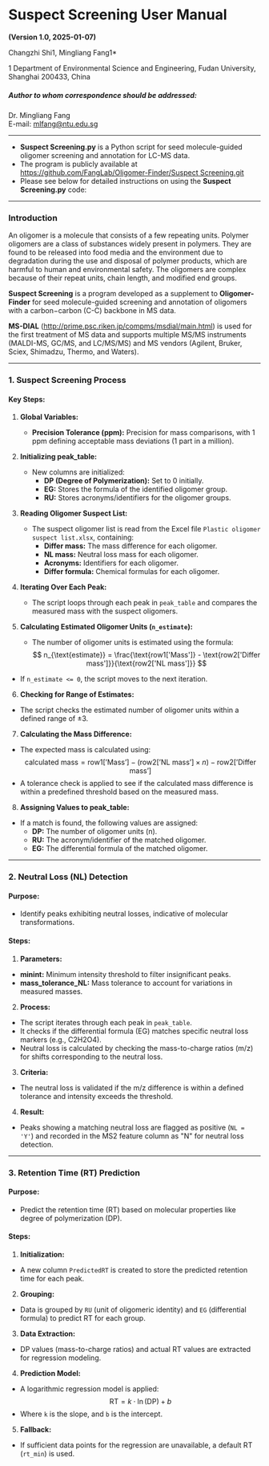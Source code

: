 # **Suspect Screening User Manual**

**(Version 1.0, 2025-01-07)**

Changzhi Shi1, Mingliang Fang1*

1 Department of Environmental Science and Engineering, Fudan University, Shanghai 200433, China

##### Author to whom correspondence should be addressed:

Dr. Mingliang Fang  
E-mail: mlfang@ntu.edu.sg

---

- **Suspect Screening.py** is a Python script for seed molecule-guided oligomer screening and annotation for LC-MS data. 
- The program is publicly available at [https://github.com/FangLab/Oligomer-Finder/Suspect Screening.git](https://github.com/FangLab/Oligomer-Finder/Suspect%20Screening.git)
- Please see below for detailed instructions on using the **Suspect Screening.py** code:

---

### **Introduction**

An oligomer is a molecule that consists of a few repeating units. Polymer oligomers are a class of substances widely present in polymers. They are found to be released into food media and the environment due to degradation during the use and disposal of polymer products, which are harmful to human and environmental safety. The oligomers are complex because of their repeat units, chain length, and modified end groups.

**Suspect Screening** is a program developed as a supplement to **Oligomer-Finder** for seed molecule-guided screening and annotation of oligomers with a carbon−carbon (C-C) backbone in MS data.

**MS-DIAL** (http://prime.psc.riken.jp/compms/msdial/main.html) is used for the first treatment of MS data and supports multiple MS/MS instruments (MALDI-MS, GC/MS, and LC/MS/MS) and MS vendors (Agilent, Bruker, Sciex, Shimadzu, Thermo, and Waters).

---

### 1. Suspect Screening Process

#### Key Steps:
1. **Global Variables:**
   - **Precision Tolerance (ppm):** Precision for mass comparisons, with 1 ppm defining acceptable mass deviations (1 part in a million).
   
2. **Initializing peak_table:**
   - New columns are initialized:
     - **DP (Degree of Polymerization):** Set to 0 initially.
     - **EG:** Stores the formula of the identified oligomer group.
     - **RU:** Stores acronyms/identifiers for the oligomer groups.
     
3. **Reading Oligomer Suspect List:**
   - The suspect oligomer list is read from the Excel file `Plastic oligomer suspect list.xlsx`, containing:
     - **Differ mass:** The mass difference for each oligomer.
     - **NL mass:** Neutral loss mass for each oligomer.
     - **Acronyms:** Identifiers for each oligomer.
     - **Differ formula:** Chemical formulas for each oligomer.

4. **Iterating Over Each Peak:**
   - The script loops through each peak in `peak_table` and compares the measured mass with the suspect oligomers.

5. **Calculating Estimated Oligomer Units (`n_estimate`):**
   - The number of oligomer units is estimated using the formula:
   $$
   n_{\text{estimate}} = \frac{\text{row1['Mass']} - \text{row2['Differ mass']}}{\text{row2['NL mass']}}
   $$
- If `n_estimate <= 0`, the script moves to the next iteration.

6. **Checking for Range of Estimates:**
- The script checks the estimated number of oligomer units within a defined range of ±3.

7. **Calculating the Mass Difference:**
- The expected mass is calculated using:
$$
\text{calculated mass} = \text{row1['Mass']} - (\text{row2['NL mass']} \times n) - \text{row2['Differ mass']}
$$
- A tolerance check is applied to see if the calculated mass difference is within a predefined threshold based on the measured mass.

8. **Assigning Values to peak_table:**
- If a match is found, the following values are assigned:
  - **DP:** The number of oligomer units (n).
  - **RU:** The acronym/identifier of the matched oligomer.
  - **EG:** The differential formula of the matched oligomer.

---

### 2. Neutral Loss (NL) Detection

#### Purpose:
- Identify peaks exhibiting neutral losses, indicative of molecular transformations.

#### Steps:
1. **Parameters:**
- **minint:** Minimum intensity threshold to filter insignificant peaks.
- **mass_tolerance_NL:** Mass tolerance to account for variations in measured masses.

2. **Process:**
- The script iterates through each peak in `peak_table`.
- It checks if the differential formula (EG) matches specific neutral loss markers (e.g., C2H2O4).
- Neutral loss is calculated by checking the mass-to-charge ratios (m/z) for shifts corresponding to the neutral loss.

3. **Criteria:**
- The neutral loss is validated if the m/z difference is within a defined tolerance and intensity exceeds the threshold.

4. **Result:**
- Peaks showing a matching neutral loss are flagged as positive (`NL = 'Y'`) and recorded in the MS2 feature column as "N" for neutral loss detection.

---

### 3. Retention Time (RT) Prediction

#### Purpose:
- Predict the retention time (RT) based on molecular properties like degree of polymerization (DP).

#### Steps:
1. **Initialization:**
- A new column `PredictedRT` is created to store the predicted retention time for each peak.

2. **Grouping:**
- Data is grouped by `RU` (unit of oligomeric identity) and `EG` (differential formula) to predict RT for each group.

3. **Data Extraction:**
- DP values (mass-to-charge ratios) and actual RT values are extracted for regression modeling.

4. **Prediction Model:**
- A logarithmic regression model is applied:
$$
\text{RT} = k \cdot \ln(\text{DP}) + b
$$
- Where `k` is the slope, and `b` is the intercept.

5. **Fallback:**
- If sufficient data points for the regression are unavailable, a default RT (`rt_min`) is used.
